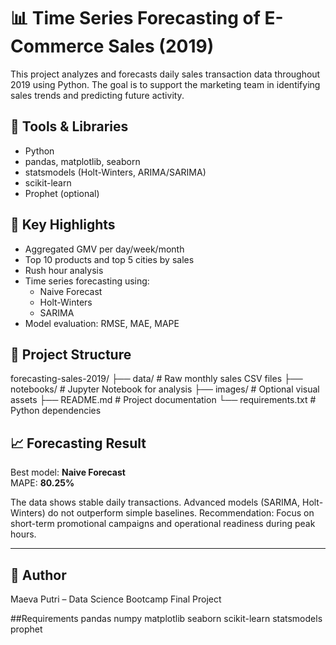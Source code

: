 # 📊 Time Series Forecasting of E-Commerce Sales (2019)

This project analyzes and forecasts daily sales transaction data throughout 2019 using Python. The goal is to support the marketing team in identifying sales trends and predicting future activity.

## 🔧 Tools & Libraries
- Python
- pandas, matplotlib, seaborn
- statsmodels (Holt-Winters, ARIMA/SARIMA)
- scikit-learn
- Prophet (optional)

## 📌 Key Highlights
- Aggregated GMV per day/week/month
- Top 10 products and top 5 cities by sales
- Rush hour analysis
- Time series forecasting using:
  - Naive Forecast
  - Holt-Winters
  - SARIMA
- Model evaluation: RMSE, MAE, MAPE

## 📁 Project Structure
forecasting-sales-2019/
├── data/ # Raw monthly sales CSV files
├── notebooks/ # Jupyter Notebook for analysis
├── images/ # Optional visual assets
├── README.md # Project documentation
└── requirements.txt # Python dependencies


## 📈 Forecasting Result

Best model: **Naive Forecast**  
MAPE: **80.25%**

The data shows stable daily transactions. Advanced models (SARIMA, Holt-Winters) do not outperform simple baselines. Recommendation: Focus on short-term promotional campaigns and operational readiness during peak hours.

---

## 👥 Author
Maeva Putri – Data Science Bootcamp Final Project

##Requirements
pandas
numpy
matplotlib
seaborn
scikit-learn
statsmodels
prophet



